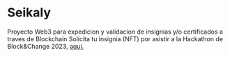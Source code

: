 # Seikaly
Proyecto Web3 para expedicion y validacion de insignias y/o certificados a traves de Blockchain
Solicita tu insignia (NFT) por asistir a la Hackathon de Block&Change 2023, [aquí.](https://insignia-de-hackathon-block.testnet.nfts2.me/)
